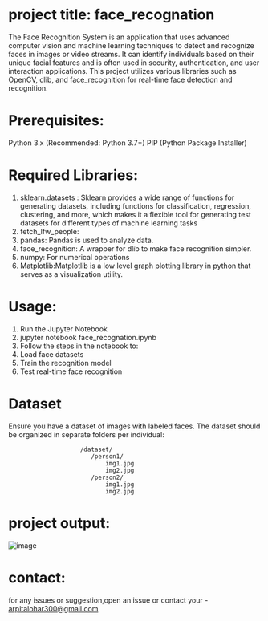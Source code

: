 # project title: face_recognation
The Face Recognition System is an application that uses advanced computer vision and machine learning techniques to detect and recognize faces in images or video streams. It can identify individuals based on their unique facial features and is often used in security, authentication, and user interaction applications. This project utilizes various libraries such as OpenCV, dlib, and face_recognition for real-time face detection and recognition.

# Prerequisites: 
Python 3.x (Recommended: Python 3.7+)
PIP (Python Package Installer)


# Required Libraries:

1) sklearn.datasets : Sklearn provides a wide range of functions for generating datasets, including functions for classification, regression, clustering, and more, which makes it a flexible tool for generating test datasets for different types of machine learning tasks
2) fetch_lfw_people:
3) pandas: Pandas is used to analyze data.
4) face_recognition: A wrapper for dlib to make face recognition simpler.
5) numpy: For numerical operations
6) Matplotlib:Matplotlib is a low level graph plotting library in python that serves as a visualization utility.


# Usage:

1) Run the Jupyter Notebook
2) jupyter notebook face_recognation.ipynb
3) Follow the steps in the notebook to:
4) Load face datasets
5) Train the recognition model
6) Test real-time face recognition



# Dataset

Ensure you have a dataset of images with labeled faces. The dataset should be organized in separate folders per individual:

                        /dataset/
                           /person1/
                               img1.jpg
                               img2.jpg
                           /person2/
                               img1.jpg
                               img2.jpg
                        

# project output:

![image](https://github.com/user-attachments/assets/033f8f15-855f-4f9c-8beb-6de03af3587e)


# contact: 
for any issues or suggestion,open an issue or contact your - arpitalohar300@gmail.com



